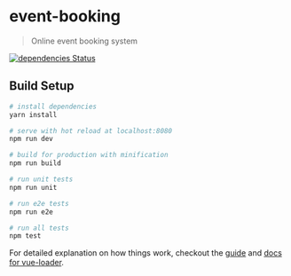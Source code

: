 # event-booking

> Online event booking system

[![dependencies Status](https://david-dm.org/kings-cam/ticketing-ui/status.svg)](https://david-dm.org/kings-cam/ticketing-ui)

## Build Setup

``` bash
# install dependencies
yarn install

# serve with hot reload at localhost:8080
npm run dev

# build for production with minification
npm run build

# run unit tests
npm run unit

# run e2e tests
npm run e2e

# run all tests
npm test
```

For detailed explanation on how things work, checkout the [guide](http://vuejs-templates.github.io/webpack/) and [docs for vue-loader](http://vuejs.github.io/vue-loader).

